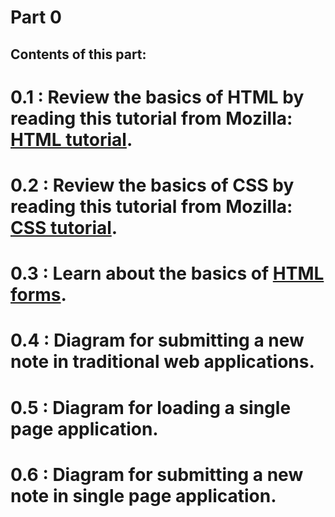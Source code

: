 # Part 0

## Contents of this part:
# 0.1 : Review the basics of HTML by reading this tutorial from Mozilla: [HTML tutorial](https://developer.mozilla.org/en-US/docs/Learn/Getting_started_with_the_web/HTML_basics).
# 0.2 : Review the basics of CSS by reading this tutorial from Mozilla: [CSS tutorial](https://developer.mozilla.org/en-US/docs/Learn/Getting_started_with_the_web/CSS_basics).
# 0.3 : Learn about the basics of [HTML forms](https://developer.mozilla.org/en-US/docs/Learn/Forms/Your_first_form).
# 0.4 : Diagram for submitting a new note in traditional web applications.
# 0.5 : Diagram for loading a single page application.
# 0.6 : Diagram for submitting a new note in single page application.

